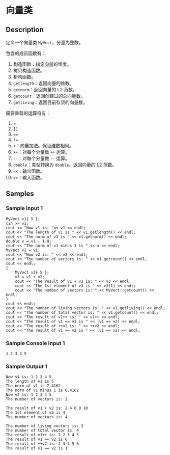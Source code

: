 # 向量类

## Description
定义一个向量类 `MyVect`，分量为整数。

包含的成员函数有：

1. 构造函数：指定向量的维度。
2. 拷贝构造函数。
3. 析构函数。
4. `getlength`：返回向量的维数。
5. `getnorm`：返回向量的 L2 范数。
6. `getcount`：返回创建过的总向量数。
7. `getliving`：返回目前存货的向量数。

需要重载的运算符有：

1. `=`
2. `[]`
3. `==`
4. `!=`
5. `+`：向量加法。保证维数相同。
6. `++`：对每个分量做 `++` 运算。
7. `--`：对每个分量做 `--` 运算。
8. `double`：类型转换为 `double`。返回向量的 L2 范数。
9. `<<`：输出函数。
10. `>>`：输入函数。

## Samples
### Sample Input 1
```
MyVect v1{ 5 };
cin >> v1;
cout << "Now v1 is: "<< v1 << endl;
cout << "The length of v1 is " << v1.getlength() << endl;
cout << "The norm of v1 is " << v1.getnorm() << endl;
double x = v1 - 1.0;
cout << "The norm of v1 minus 1 is " << x << endl;
MyVect v2 = v1;
cout << "Now v2 is: " << v2 << endl;
cout << "The number of vectors is: " << v1.getcount() << endl;
cout << endl;
{
    MyVect v3{ 5 };
    v3 = v1 + v2;
    cout << "The result of v1 + v2 is: " << v3 << endl;
    cout << "The 1st element of v3 is " << v3[1] << endl;
    cout << "The number of vectors is: " << MyVect::getcount() << endl;
}
cout << endl;
cout << "The number of living vectors is: " << v1.getliving() << endl;
cout << "The number of total vector is: " << v1.getcount() << endl;
cout << "The result of v1++ is: " << v1++ << endl;
cout << "The result of v1 == v2 is " << (v1 == v2) << endl;
cout << "The result of ++v2 is: " << ++v2 << endl;
cout << "The result of v1 == v2 is " << (v1 == v2) << endl;
```

### Sample Console Input 1
```
1 2 3 4 5
```

### Sample Output 1
```
Now v1 is: 1 2 3 4 5
The length of v1 is 5
The norm of v1 is 7.4162
The norm of v1 minus 1 is 6.4162
Now v2 is: 1 2 3 4 5
The number of vectors is: 2

The result of v1 + v2 is: 2 4 6 8 10
The 1st element of v3 is 4
The number of vectors is: 4

The number of living vectors is: 2
The number of total vector is: 4
The result of v1++ is: 1 2 3 4 5
The result of v1 == v2 is 0
The result of ++v2 is: 2 3 4 5 6
The result of v1 == v2 is 1
```